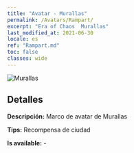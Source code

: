 ```yaml
---
title: "Avatar - Murallas"
permalink: /Avatars/Rampart/
excerpt: "Era of Chaos  Murallas"
last_modified_at: 2021-06-30
locale: es
ref: "Rampart.md"
toc: false
classes: wide
---
```

 ![Murallas](/images/a/avatarFrame_12.png)

## Detalles

 **Descripción:** Marco de avatar de Murallas 

 **Tips:** Recompensa de ciudad 

 **Is available:**  - 

